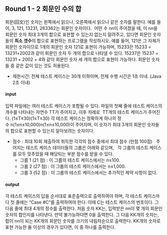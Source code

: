 ## Round 1 - 2 회문인 수의 합

회문(回文)인 숫자는 왼쪽에서 읽으나, 오른쪽에서 읽으나 같은 숫자를 말한다. 예를 들어, 3, 121, 13231, 263362는 회문인 숫자이다.   어떤 수 nn이 주어졌을 때, 이 nn을 회문인 숫자 최대 3개의 합으로 표현할 수 있는지 없는지 알려주고, 있다면 회문인 숫자들의 **최소 갯수**의 합으로 표현하는 프로그램을 작성하시오.  예를 들어, 121은 그 자체가 회문인 숫자이므로 1개의 회문인 숫자 121로 표현이 가능하며, 15233은 15233 = 13231+2002과 같이 회문인 숫자 두 개의 합으로 나타낼 수 있다. 15237은 15237 = 13231 + 2002 + 4와 같이 회문인 숫자 세 개의 합으로 표현이 가능하다. 회문인 숫자들 중 같은 값이 있는 것도 허용된다.   

- 제한시간: 전체 테스트 케이스는 30개 이하이며, 전체 수행 시간은 1초 이내. (Java 2초 이내) 



#### input

입력 파일에는 여러 테스트 케이스가 포함될 수 있다. 파일의 첫째 줄에 테스트 케이스의 개수를 나타내는 자연수 TT가 주어지고, 이후 차례로  TT개의 테스트 케이스가 주어진다. (1≤T≤30)(1≤T≤30) 각 테스트 케이스는 정확하게 하나의 정수 n(1≤n≤10,000)n(1≤n≤10,000)이 주어지며, 이 숫자가 최대 3개의 회문인 숫자들의 합으로 표현할 수 있는지 알아보려는 숫자이다.    

- 점수 : 최대 10회 제출하여 취득한 각각의 점수 중에서 최대 점수 (만점 100점)   주어지는 테스트 케이스 데이터들의 그룹은 아래와 같으며,   각 그룹의 테스트 케이스를 모두 맞추었을 때 해당되는 부분 점수를 받을 수 있다.    
  - 그룹 1 (21 점) : 이 그룹의 테스트 케이스에서는 n≤100.    
  - 그룹 2 (27 점) : 이 그룹의 테스트 케이스에서는 n≤1,000.    
  - 그룹 3 (52 점) : 이 그룹의 테스트 케이스에서는 추가적인 제약 사항이 없다. 



#### output

각 테스트 케이스의 답을 순서대로 표준출력으로 출력하여야 하며, 각 테스트 케이스마다 첫 줄에는 “Case #C”를 출력하여야 한다. 이때 C는 테스트 케이스의 번호이다. 그 다음 줄에 최대 4개의 정수를 출력한다. 처음 숫자 KK는, 입력받은 nn이 몇 개의 회문인 숫자의 합인지를 나타낸다. 만약 불가능하다면 0을 출력한다. 그 다음 KK개의 숫자는, 합이 nn이 되는 KK개의 회문인 숫자를 크기의 내림차순으로 출력한다. KK개의 숫자로 표현 가능한 둘 이상의 경우가 있다면, 이 중 하나를 출력한다. 



